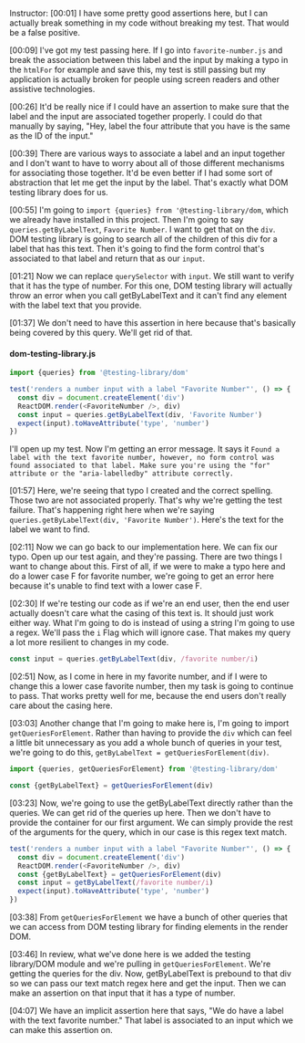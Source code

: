 Instructor: [00:01] I have some pretty good assertions here, but I can actually break something in my code without breaking my test. That would be a false positive.

[00:09] I've got my test passing here. If I go into `favorite-number.js` and break the association between this label and the input by making a typo in the `htmlFor` for example and save this, my test is still passing but my application is actually broken for people using screen readers and other assistive technologies.

[00:26] It'd be really nice if I could have an assertion to make sure that the label and the input are associated together properly. I could do that manually by saying, "Hey, label the four attribute that you have is the same as the ID of the input."

[00:39] There are various ways to associate a label and an input together and I don't want to have to worry about all of those different mechanisms for associating those together. It'd be even better if I had some sort of abstraction that let me get the input by the label. That's exactly what DOM testing library does for us.

[00:55] I'm going to `import {queries} from '@testing-library/dom`, which we already have installed in this project. Then I'm going to say `queries.getByLabelText`, `Favorite Number`. I want to get that on the `div`. DOM testing library is going to search all of the children of this div for a label that has this text. Then it's going to find the form control that's associated to that label and return that as our `input`.

[01:21] Now we can replace `querySelector` with `input`. We still want to verify that it has the type of number. For this one, DOM testing library will actually throw an error when you call getByLabelText and it can't find any element with the label text that you provide.

[01:37] We don't need to have this assertion in here because that's basically being covered by this query. We'll get rid of that. 

#### dom-testing-library.js
```js
import {queries} from '@testing-library/dom'

test('renders a number input with a label "Favorite Number"', () => {
  const div = document.createElement('div')
  ReactDOM.render(<FavoriteNumber />, div)
  const input = queries.getByLabelText(div, 'Favorite Number')
  expect(input).toHaveAttribute('type', 'number')
})
```

I'll open up my test. Now I'm getting an error message. It says it `Found a label with the text favorite number, however, no form control was found associated to that label. Make sure you're using the "for" attribute or the "aria-labelledby" attribute correctly.`

[01:57] Here, we're seeing that typo I created and the correct spelling. Those two are not associated properly. That's why we're getting the test failure. That's happening right here when we're saying `queries.getByLabelText(div, 'Favorite Number')`. Here's the text for the label we want to find.

[02:11] Now we can go back to our implementation here. We can fix our typo. Open up our test again, and they're passing. There are two things I want to change about this. First of all, if we were to make a typo here and do a lower case F for favorite number, we're going to get an error here because it's unable to find text with a lower case F.

[02:30] If we're testing our code as if we're an end user, then the end user actually doesn't care what the casing of this text is. It should just work either way. What I'm going to do is instead of using a string I'm going to use a regex. We'll pass the `i` Flag which will ignore case. That makes my query a lot more resilient to changes in my code.

```js
const input = queries.getByLabelText(div, /favorite number/i)
```

[02:51] Now, as I come in here in my favorite number, and if I were to change this a lower case favorite number, then my task is going to continue to pass. That works pretty well for me, because the end users don't really care about the casing here.

[03:03] Another change that I'm going to make here is, I'm going to import `getQueriesForElement`. Rather than having to provide the `div`  which can feel a little bit unnecessary as you add a whole bunch of queries in your test, we're going to do this, `getByLabelText = getQueriesForElement(div)`.

```js
import {queries, getQueriesForElement} from '@testing-library/dom'

const {getByLabelText} = getQueriesForElement(div)
```

[03:23] Now, we're going to use the getByLabelText directly rather than the queries. We can get rid of the queries up here. Then we don't have to provide the container for our first argument. We can simply provide the rest of the arguments for the query, which in our case is this regex text match.

```js
test('renders a number input with a label "Favorite Number"', () => {
  const div = document.createElement('div')
  ReactDOM.render(<FavoriteNumber />, div)
  const {getByLabelText} = getQueriesForElement(div)
  const input = getByLabelText(/favorite number/i)
  expect(input).toHaveAttribute('type', 'number')
})
```

[03:38] From `getQueriesForElement` we have a bunch of other queries that we can access from DOM testing library for finding elements in the render DOM.

[03:46] In review, what we've done here is we added the testing library/DOM module and we're pulling in `getQueriesForElement`. We're getting the queries for the div. Now, getByLabelText is prebound to that div so we can pass our text match regex here and get the input. Then we can make an assertion on that input that it has a type of number.

[04:07] We have an implicit assertion here that says, "We do have a label with the text favorite number." That label is associated to an input which we can make this assertion on.
